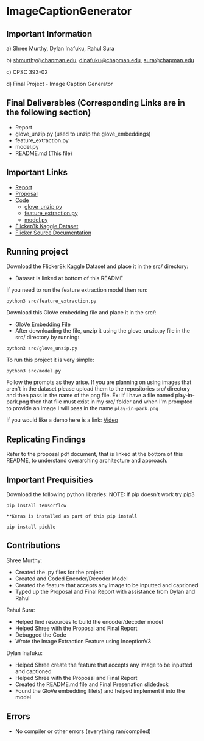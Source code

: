 # ImageCaptionGenerator

## Important Information

a) Shree Murthy, Dylan Inafuku, Rahul Sura

b) shmurthy@chapman.edu, dinafuku@chapman.edu, sura@chapman.edu

c) CPSC 393-02

d) Final Project - Image Caption Generator

## Final Deliverables (Corresponding Links are in the following section)
- Report
- glove_unzip.py (used to unzip the glove_embeddings)
- feature_extraction.py
- model.py
- README.md (This file)


## Important Links 
- [Report](report/Report.pdf)
- [Proposal](proposal/Proposal.pdf)
- [Code](src/)
    - [glove_unzip.py](src/glove_unzip.py)
    - [feature_extraction.py](src/feature_extraction.py)
    - [model.py](src/model.py)
- [Flicker8k Kaggle Dataset](https://www.kaggle.com/datasets/adityajn105/flickr8k)
- [Flicker Source Documentation](https://hockenmaier.cs.illinois.edu/8k-pictures.html)

## Running project

Download the Flicker8k Kaggle Dataset and place it in the src/ directory:
- Dataset is linked at bottom of this README

If you need to run the feature extraction model then run:

```
python3 src/feature_extraction.py
```


Download this GloVe embedding file and place it in the src/:

- [GloVe Embedding File](http://nlp.stanford.edu/data/glove.6B.zip)
- After downloading the file, unzip it using the glove_unzip.py file in the src/ directory by running:
```
python3 src/glove_unzip.py
```

To run this project it is very simple:

```
python3 src/model.py
```

Follow the prompts as they arise. If you are planning on using images that aren't in the dataset please upload them to the repositories src/ directory and then pass in the name of the png file.
Ex: If I have a file named play-in-park.png then that file must exist in my src/ folder and when I'm prompted to provide an image I will pass in the name `play-in-park.png`

If you would like a demo here is a link:
[Video](https://clipchamp.com/watch/t6sN1LIRw4v)


## Replicating Findings

Refer to the proposal pdf document, that is linked at the bottom of this README, to understand overarching architecture and approach. 

## Important Prequisities

Download the following python libraries:
NOTE: If pip doesn't work try pip3
```
pip install tensorflow

**Keras is installed as part of this pip install
``` 

```
pip install pickle
```

## Contributions

Shree Murthy:
- Created the .py files for the project
- Created and Coded Encoder/Decoder Model
- Created the feature that accepts any image to be inputted and captioned  
- Typed up the Proposal and Final Report with assistance from Dylan and Rahul

Rahul Sura:
- Helped find resources to build the encoder/decoder model 
- Helped Shree with the Proposal and Final Report
- Debugged the Code
- Wrote the Image Extraction Feature using InceptionV3

Dylan Inafuku:
- Helped Shree create the feature that accepts any image to be inputted and captioned
- Helped Shree with the Proposal and Final Report
- Created the README.md file and Final Presenation slidedeck 
- Found the GloVe embedding file(s) and helped implement it into the model


## Errors

- No compiler or other errors (everything ran/compiled)
